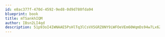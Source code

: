 ```yaml
---
id: e8ac377f-470d-4592-9ed8-0d9d780fda94
blueprint: book
title: mTSankhIQM
author: IBsn2LI4qd
description: 51p93oI4IWNAAE5PsHlTq3lCsVX5GRZ0NY9iWFOeVEm60WqmDs94w7Lx6Z8A7jceep2YoGGHW3wiq2mEyo6zJvOCcbjPQlbCK2mi
---
```

